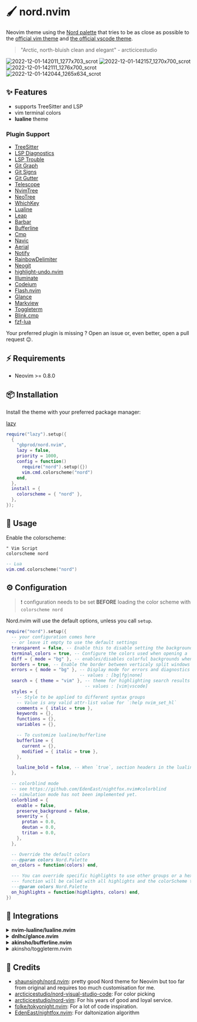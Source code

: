 # 🖌️ nord.nvim

Neovim theme using the [Nord palette](https://www.nordtheme.com/) that tries to
be as close as possible to the [official vim theme](https://github.com/arcticicestudio/nord-vim/)
and [the official vscode theme](https://github.com/arcticicestudio/nord-visual-studio-code).

> "Arctic, north-bluish clean and elegant" - arcticicestudio

![2022-12-01-142011_1277x703_scrot](https://user-images.githubusercontent.com/3751019/205092735-ced8ba05-d15d-4751-9a88-17cefef5ec52.png)
![2022-12-01-142157_1270x700_scrot](https://user-images.githubusercontent.com/3751019/205092727-a266d2c8-35fd-4272-b90f-c1f063591e58.png)
![2022-12-01-142111_1276x700_scrot](https://user-images.githubusercontent.com/3751019/205092730-9874369f-d045-47c6-8b07-5371cf344223.png)
![2022-12-01-142044_1265x634_scrot](https://user-images.githubusercontent.com/3751019/205092733-3aebea83-c5a8-4e96-ab2e-a4646cc9e3ea.png)

## ✨ Features

- supports TreeSitter and LSP
- vim terminal colors
- **lualine** theme

### Plugin Support

- [TreeSitter](https://github.com/nvim-treesitter/nvim-treesitter)
- [LSP Diagnostics](https://neovim.io/doc/user/lsp.html)
- [LSP Trouble](https://github.com/folke/lsp-trouble.nvim)
- [Git Graph](https://github.com/isakbm/gitgraph.nvim)
- [Git Signs](https://github.com/lewis6991/gitsigns.nvim)
- [Git Gutter](https://github.com/airblade/vim-gitgutter)
- [Telescope](https://github.com/nvim-telescope/telescope.nvim)
- [NvimTree](https://github.com/kyazdani42/nvim-tree.lua)
- [NeoTree](https://github.com/nvim-neo-tree/neo-tree.nvim)
- [WhichKey](https://github.com/liuchengxu/vim-which-key)
- [Lualine](https://github.com/hoob3rt/lualine.nvim)
- [Leap](https://github.com/ggandor/leap.nvim)
- [Barbar](https://github.com/romgrk/barbar.nvim)
- [Bufferline](https://github.com/akinsho/bufferline.nvim)
- [Cmp](https://github.com/hrsh7th/nvim-cmp/)
- [Navic](https://github.com/SmiteshP/nvim-navic)
- [Aerial](https://github.com/stevearc/aerial.nvim)
- [Notify](https://github.com/rcarriga/nvim-notify)
- [RainbowDelimiter](https://github.com/HiPhish/rainbow-delimiters.nvim)
- [Neogit](https://github.com/NeogitOrg/neogit)
- [highlight-undo.nvim](https://github.com/tzachar/highlight-undo.nvim)
- [Illuminate](https://github.com/RRethy/vim-illuminate)
- [Codeium](https://github.com/Exafunction/codeium.vim)
- [Flash.nvim](https://github.com/folke/flash.nvim)
- [Glance](https://github.com/dnlhc/glance.nvim)
- [Markview](https://github.com/OXY2DEV/markview.nvim)
- [Toggleterm](https://github.com/akinsho/toggleterm.nvim)
- [Blink.cmp](https://github.com/saghen/blink.cmp)
- [fzf-lua](https://github.com/ibhagwan/fzf-lua)

Your preferred plugin is missing ? Open an issue or, even better, open a pull
request 😉.

## ⚡️ Requirements

- Neovim >= 0.8.0

## 📦 Installation

Install the theme with your preferred package manager:

[lazy](https://github.com/folke/lazy.nvim)

```lua
require("lazy").setup({
  {
    "gbprod/nord.nvim",
    lazy = false,
    priority = 1000,
    config = function()
      require("nord").setup({})
      vim.cmd.colorscheme("nord")
    end,
  },
  install = {
    colorscheme = { "nord" },
  },
});
```

## 🚀 Usage

Enable the colorscheme:

```vim
" Vim Script
colorscheme nord
```

```lua
-- Lua
vim.cmd.colorscheme("nord")
```

## ⚙️ Configuration

> ❗️ configuration needs to be set **BEFORE** loading the color scheme with
> `colorscheme nord`

Nord.nvim will use the default options, unless you call `setup`.

```lua
require("nord").setup({
  -- your configuration comes here
  -- or leave it empty to use the default settings
  transparent = false, -- Enable this to disable setting the background color
  terminal_colors = true, -- Configure the colors used when opening a `:terminal` in Neovim
  diff = { mode = "bg" }, -- enables/disables colorful backgrounds when used in diff mode. values : [bg|fg]
  borders = true, -- Enable the border between verticaly split windows visible
  errors = { mode = "bg" }, -- Display mode for errors and diagnostics
                            -- values : [bg|fg|none]
  search = { theme = "vim" }, -- theme for highlighting search results
                              -- values : [vim|vscode]
  styles = {
    -- Style to be applied to different syntax groups
    -- Value is any valid attr-list value for `:help nvim_set_hl`
    comments = { italic = true },
    keywords = {},
    functions = {},
    variables = {},

    -- To customize lualine/bufferline
    bufferline = {
      current = {},
      modified = { italic = true },
    },

    lualine_bold = false, -- When `true`, section headers in the lualine theme will be bold
  },

  -- colorblind mode
  -- see https://github.com/EdenEast/nightfox.nvim#colorblind
  -- simulation mode has not been implemented yet.
  colorblind = {
    enable = false,
    preserve_background = false,
    severity = {
      protan = 0.0,
      deutan = 0.0,
      tritan = 0.0,
    },
  },

  -- Override the default colors
  ---@param colors Nord.Palette
  on_colors = function(colors) end,

  --- You can override specific highlights to use other groups or a hex color
  --- function will be called with all highlights and the colorScheme table
  ---@param colors Nord.Palette
  on_highlights = function(highlights, colors) end,
})
```

## 🤝 Integrations

<details>
<summary><b>nvim-lualine/lualine.nvim</b></summary>
To enable the `nord` theme for `Lualine`, simply specify it in your
lualine settings:

```lua
require('lualine').setup {
  options = {
    -- ... your lualine config
    theme = 'nord'
    -- ... your lualine config
  }
}
```

</details>

<details>
<summary><b>dnlhc/glance.nvim</b></summary>
Nord provide default options for `glance.nvim` to have a better integration:

```lua
require("lazy").setup({
    {
      "dnlhc/glance.nvim",
      opts = require("nord.plugins.glance").make_opts({
        folds = {
          folded = false,
        },
      }),
    }
  }
)
```

</details>

<details>
<summary><b>akinsho/bufferline.nvim</b></summary>
To use this theme for `bufferline`, add this to your config:

```lua
require("bufferline").setup({
    options = {
        separator_style = "thin",
    },
    highlights = require("nord.plugins.bufferline").akinsho(),
})
```

</details>

<details>
<summary>akinsho/toggleterm.nvim</summary>
Nord provide default options for `toggleterm.nvim` to have a better integration:

```lua
require("toggleterm").setup(
    require("nord.plugins.toggleterm").make_opts({
      -- your custom options
    })
)
```

</details>

## 🎉 Credits

- [shaunsingh/nord.nvim](https://github.com/shaunsingh/nord.nvim): pretty good
  Nord theme for Neovim but too far from original and requires too much
  customisation for me.
- [arcticicestudio/nord-visual-studio-code](https://github.com/arcticicestudio/nord-visual-studio-code): For color picking
- [arcticicestudio/nord-vim](https://github.com/arcticicestudio/nord-vim): For
  his years of good and loyal service.
- [folke/tokyonight.nvim](https://github.com/folke/tokyonight.nvim): For a lot
  of code inspiration.
- [EdenEast/nightfox.nvim](https://github.com/EdenEast/nightfox.nvim#colorblind): For daltonization algorithm
